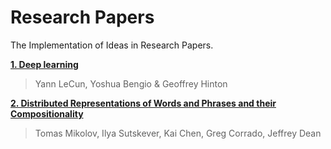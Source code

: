 # Research Papers
The Implementation of Ideas in Research Papers. 

**[1. Deep learning](https://github.com/Binary67/Research_Paper/tree/master/1.%20Deep%20Learning)**
> Yann LeCun, Yoshua Bengio & Geoffrey Hinton


**[2. Distributed Representations of Words and Phrases and their Compositionality](https://github.com/Binary67/Research_Paper/tree/master/2.%20Distributed%20Representations%20of%20Words%20and%20Phrases%20and%20their%20Compositionality)**
> Tomas Mikolov, Ilya Sutskever, Kai Chen, Greg Corrado, Jeffrey Dean

